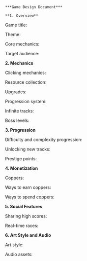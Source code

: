     ***Game Design Document***

    **1. Overview**


Game title:

Theme:

Core mechanics:

Target audience:


**2. Mechanics**


Clicking mechanics:

Resource collection:

Upgrades:

Progression system:

Infinite tracks:

Boss levels:


**3. Progression**


Difficulty and complexity progression:

Unlocking new tracks:

Prestige points:


**4. Monetization**


Coppers:

Ways to earn coppers:

Ways to spend coppers:


**5. Social Features**


Sharing high scores:

Real-time races:


**6. Art Style and Audio**


Art style:

Audio assets:
